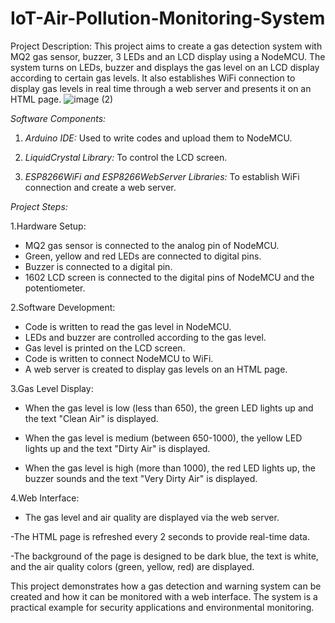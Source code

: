# IoT-Air-Pollution-Monitoring-System
Project Description:
This project aims to create a gas detection system with MQ2 gas sensor, buzzer, 3 LEDs and an LCD display using a NodeMCU. The system turns on LEDs, buzzer and displays the gas level on an LCD display according to certain gas levels. It also establishes WiFi connection to display gas levels in real time through a web server and presents it on an HTML page.
																																																				![image (2)](https://github.com/user-attachments/assets/25bf6a01-00ba-4494-9904-72d6cbf9de57)
																																																	
*Software Components:*
1. *Arduino IDE:* Used to write codes and upload them to NodeMCU.

2. *LiquidCrystal Library:* To control the LCD screen.

3. *ESP8266WiFi and ESP8266WebServer Libraries:* To establish WiFi connection and create a web server.

*Project Steps:*

1.Hardware Setup:
- MQ2 gas sensor is connected to the analog pin of NodeMCU.
- Green, yellow and red LEDs are connected to digital pins.
- Buzzer is connected to a digital pin.
- 1602 LCD screen is connected to the digital pins of NodeMCU and the potentiometer.

2.Software Development:
- Code is written to read the gas level in NodeMCU.
- LEDs and buzzer are controlled according to the gas level.
- Gas level is printed on the LCD screen.
- Code is written to connect NodeMCU to WiFi.
- A web server is created to display gas levels on an HTML page.

3.Gas Level Display:
- When the gas level is low (less than 650), the green LED lights up and the text "Clean Air" is displayed.

- When the gas level is medium (between 650-1000), the yellow LED lights up and the text "Dirty Air" is displayed.

- When the gas level is high (more than 1000), the red LED lights up, the buzzer sounds and the text "Very Dirty Air" is displayed.

4.Web Interface:
- The gas level and air quality are displayed via the web server.

-The HTML page is refreshed every 2 seconds to provide real-time data.

-The background of the page is designed to be dark blue, the text is white, and the air quality colors (green, yellow, red) are displayed.

This project demonstrates how a gas detection and warning system can be created and how it can be monitored with a web interface. The system is a practical example for security applications and environmental monitoring.
